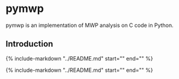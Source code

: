 # pymwp

pymwp is an implementation of MWP analysis on C code in Python.

## Introduction

{%
   include-markdown "../README.md"
   start="<!--desc-start-->"
   end="<!--desc-end-->"
%}


{%
   include-markdown "../README.md"
   start="<!--include-start-->"
   end="<!--include-end-->"
%}